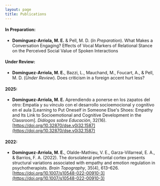 ```yaml
---
layout: page
title: Publications
---
```


#### In Preparation:
- **Domínguez-Arriola, M. E.** & Pell, M. D. (*In Preparation*). What Makes a Conversation Engaging? Effects of Vocal Markers of Relational Stance on the Perceived Social Value of Spoken Interactions

#### Under Review:
- **Domínguez-Arriola, M. E.**, Bazzi, L., Mauchand, M., Foucart, A., & Pell, M. D. (*Under Review*). Does criticism in a foreign accent hurt less?

#### 2025:
- **Domínguez-Arriola, M. E.** Aprendiendo a ponerse en los zapatos del otro: Empatía y su vínculo con el desarrollo socioemocional y cognitivo en el aula [Learning to Put Oneself in Someone Else's Shoes: Empathy and Its Link to Socioemotional and Cognitive Development in the Classroom]. *Diálogos sobre Educación*, 32(16). [https://doi.org/10.32870/dse.v0i32.1587](https://doi.org/10.32870/dse.v0i32.1587)

#### 2022: 
- **Domínguez-Arriola, M. E.**, Olalde-Mathieu, V. E., Garza-Villarreal, E. A., & Barrios, F. A. (2022). The dorsolateral prefrontal cortex presents structural variations associated with empathy and emotion regulation in psychotherapists. *Brain Topography*, 35(4), 613–626. [https://doi.org/10.1007/s10548-022-00910-3](https://doi.org/10.1007/s10548-022-00910-3)
